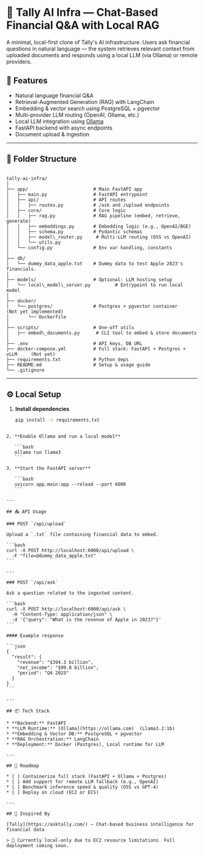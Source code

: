 # 🧠 Tally AI Infra — Chat-Based Financial Q&A with Local RAG

A minimal, local-first clone of Tally's AI infrastructure. Users ask financial questions in natural language — the system retrieves relevant context from uploaded documents and responds using a local LLM (via Ollama) or remote providers.

## 🚀 Features

- Natural language financial Q&A
- Retrieval-Augmented Generation (RAG) with LangChain
- Embedding & vector search using PostgreSQL + pgvector
- Multi-provider LLM routing (OpenAI, Ollama, etc.)
- Local LLM integration using [Ollama](https://ollama.com/)
- FastAPI backend with async endpoints
- Document upload & ingestion

---

## 📁 Folder Structure

```

tally-ai-infra/
│
├── app/                        # Main FastAPI app
│   ├── main.py                 # FastAPI entrypoint
│   ├── api/                    # API routes
│   │   ├── routes.py           # /ask and /upload endpoints
│   ├── core/                   # Core logic
│   │   ├── rag.py              # RAG pipeline (embed, retrieve, generate)
│   │   ├── embeddings.py       # Embedding logic (e.g., OpenAI/BGE)
│   │   ├── schema.py           # Pydantic schemas
│   │   ├── model\_router.py     # Multi-LLM routing (OSS vs OpenAI)
│   │   └── utils.py
│   └── config.py               # Env var handling, constants
│
├── db/
│   └── dummy_data_apple.txt    # Dummy data to test Apple 2023's financials.
│
├── models/                     # Optional: LLM hosting setup
│   └── local\_model\_server.py         # Entrypoint to run local model
│
├── docker/
│   └── postgres/               # Postgres + pgvector container      (Not yet implemented)
│       └── Dockerfile
│
├── scripts/                    # One-off utils
│   ├── embed\_documents.py      # CLI tool to embed & store documents
│
├── .env                        # API keys, DB URL
├── docker-compose.yml          # Full stack: FastAPI + Postgres + vLLM     (Not yet)
├── requirements.txt            # Python deps
├── README.md                   # Setup & usage guide
└── .gitignore

````

---

## ⚙️ Local Setup

1. **Install dependencies**
   ```bash
   pip install -r requirements.txt
````

2. **Enable Ollama and run a local model**

   ```bash
   ollama run llama3
   ```

3. **Start the FastAPI server**

   ```bash
   uvicorn app.main:app --reload --port 6000
   ```

---

## 📤 API Usage

### POST `/api/upload`

Upload a `.txt` file containing financial data to embed.

```bash
curl -X POST http://localhost:6000/api/upload \
  -F "file=@dummy_data_apple.txt"
```

---

### POST `/api/ask`

Ask a question related to the ingested content.

```bash
curl -X POST http://localhost:6000/api/ask \
  -H "Content-Type: application/json" \
  -d '{"query": "What is the revenue of Apple in 2023?"}'
```

#### Example response

```json
{
  "result": {
    "revenue": "$394.3 billion",
    "net_income": "$99.8 billion",
    "period": "Q4 2023"
  }
}
```

---

## 📦 Tech Stack

* **Backend:** FastAPI
* **LLM Runtime:** [Ollama](https://ollama.com)  (Llama3.2:1b)
* **Embedding & Vector DB:** PostgreSQL + pgvector
* **RAG Orchestration:** LangChain
* **Deployment:** Docker (Postgres), Local runtime for LLM

---

## 📝 Roadmap

* [ ] Containerize full stack (FastAPI + Ollama + Postgres)
* [ ] Add support for remote LLM fallback (e.g., OpenAI)
* [ ] Benchmark inference speed & quality (OSS vs GPT-4)
* [ ] Deploy on cloud (EC2 or ECS)

---

## 🧠 Inspired By

[Tally](https://asktally.com/) — Chat-based business intelligence for financial data

> 📌 Currently local-only due to EC2 resource limitations. Full deployment coming soon.
